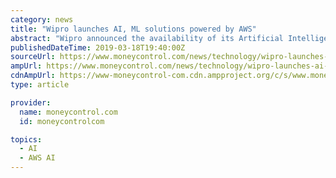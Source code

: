 ```yaml
---
category: news
title: "Wipro launches AI, ML solutions powered by AWS"
abstract: "Wipro announced the availability of its Artificial Intelligence (AI) and Machine Learning (ML) solutions on Amazon Web Services (AWS). Wipro’s AI-enabled, on-demand solutions on AWS will govern critical supply chain processes, and drive enhanced ..."
publishedDateTime: 2019-03-18T19:40:00Z
sourceUrl: https://www.moneycontrol.com/news/technology/wipro-launches-ai-ml-solutions-powered-by-aws-3660381.html
ampUrl: https://www.moneycontrol.com/news/technology/wipro-launches-ai-ml-solutions-powered-by-aws-3660381.html/amp
cdnAmpUrl: https://www-moneycontrol-com.cdn.ampproject.org/c/s/www.moneycontrol.com/news/technology/wipro-launches-ai-ml-solutions-powered-by-aws-3660381.html/amp
type: article

provider:
  name: moneycontrol.com
  id: moneycontrolcom

topics:
  - AI
  - AWS AI
---
```

